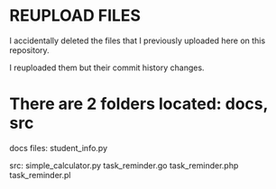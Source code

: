 # REUPLOAD FILES

I accidentally deleted the files that I previously uploaded here on this repository. 

I reuploaded them but their commit history changes.

# There are 2 folders located: docs, src

docs files:
student_info.py

src:
simple_calculator.py
task_reminder.go
task_reminder.php
task_reminder.pl
